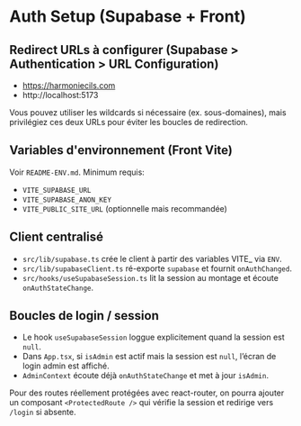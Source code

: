 # Auth Setup (Supabase + Front)

## Redirect URLs à configurer (Supabase > Authentication > URL Configuration)

- https://harmoniecils.com
- http://localhost:5173

Vous pouvez utiliser les wildcards si nécessaire (ex. sous-domaines), mais privilégiez ces deux URLs pour éviter les boucles de redirection.

## Variables d'environnement (Front Vite)

Voir `README-ENV.md`. Minimum requis:
- `VITE_SUPABASE_URL`
- `VITE_SUPABASE_ANON_KEY`
- `VITE_PUBLIC_SITE_URL` (optionnelle mais recommandée)

## Client centralisé

- `src/lib/supabase.ts` crée le client à partir des variables VITE_ via `ENV`.
- `src/lib/supabaseClient.ts` ré-exporte `supabase` et fournit `onAuthChanged`.
- `src/hooks/useSupabaseSession.ts` lit la session au montage et écoute `onAuthStateChange`.

## Boucles de login / session

- Le hook `useSupabaseSession` loggue explicitement quand la session est `null`.
- Dans `App.tsx`, si `isAdmin` est actif mais la session est `null`, l’écran de login admin est affiché.
- `AdminContext` écoute déjà `onAuthStateChange` et met à jour `isAdmin`.

Pour des routes réellement protégées avec react-router, on pourra ajouter un composant `<ProtectedRoute />` qui vérifie la session et redirige vers `/login` si absente.
